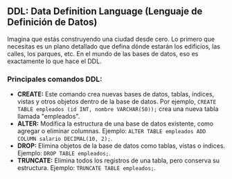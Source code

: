 ## DDL: Data Definition Language (Lenguaje de Definición de Datos)

Imagina que estás construyendo una ciudad desde cero. Lo primero que necesitas es un plano detallado que defina dónde estarán los edificios, las calles, los parques, etc. En el mundo de las bases de datos, eso es exactamente lo que hace el DDL.

### Principales comandos DDL:
- **CREATE:** Este comando crea nuevas bases de datos, tablas, índices, vistas y otros objetos dentro de la base de datos. Por ejemplo, `CREATE TABLE empleados (id INT, nombre VARCHAR(50));` crea una nueva tabla llamada "empleados".
- **ALTER:** Modifica la estructura de una base de datos existente, como agregar o eliminar columnas. Ejemplo: `ALTER TABLE empleados ADD COLUMN salario DECIMAL(10, 2);`.
- **DROP:** Elimina objetos de la base de datos como tablas, vistas o índices. Ejemplo: `DROP TABLE empleados;`.
- **TRUNCATE:** Elimina todos los registros de una tabla, pero conserva su estructura. Ejemplo: `TRUNCATE TABLE empleados;`.



